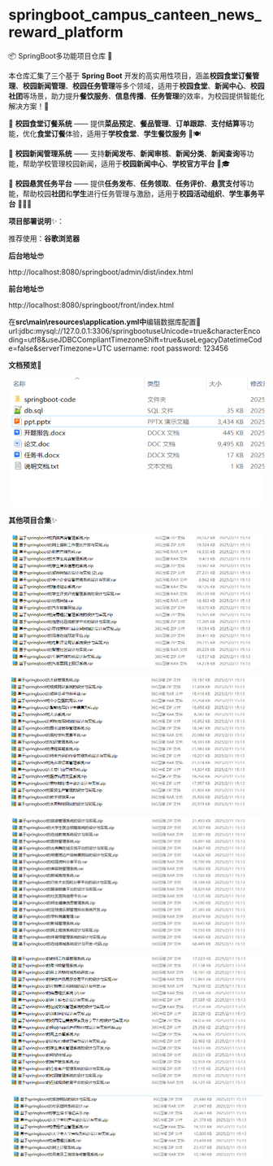 # springboot_campus_canteen_news_reward_platform

📦 SpringBoot多功能项目仓库 🎯

本仓库汇集了三个基于 **Spring Boot** 开发的高实用性项目，涵盖**校园食堂订餐管理**、**校园新闻管理**、**校园任务管理**等多个领域，适用于**校园食堂**、**新闻中心**、**校园社团**等场景，助力提升**餐饮服务**、**信息传播**、**任务管理**的效率，为校园提供智能化解决方案！🚀

🍔 **校园食堂订餐系统** —— 提供**菜品预定**、**餐品管理**、**订单跟踪**、**支付结算**等功能，优化**食堂订餐**体验，适用于**学校食堂**、**学生餐饮服务** 🏫🍽️

📰 **校园新闻管理系统** —— 支持**新闻发布**、**新闻审核**、**新闻分类**、**新闻查询**等功能，帮助学校管理校园新闻，适用于**校园新闻中心**、**学校官方平台** 📰🎓

🎯 **校园悬赏任务平台** —— 提供**任务发布**、**任务领取**、**任务评价**、**悬赏支付**等功能，帮助校园**社团**和**学生**进行任务管理与激励，适用于**校园活动组织**、**学生事务平台** 🧑‍🎓💡

**项目部署说明**✨：

推荐使用：**谷歌浏览器**

**后台地址**😎

http://localhost:8080/springboot/admin/dist/index.html

**前台地址**😎

http://localhost:8080/springboot/front/index.html

在**src\main\resources\application.yml中**编辑数据库配置🎉										
url:jdbc:mysql://127.0.0.1:3306/springbootuseUnicode=true&characterEncoding=utf8&useJDBCCompliantTimezoneShift=true&useLegacyDatetimeCode=false&serverTimezone=UTC
username: root
password: 123456

**文档预览**👀

![](./images/预览.png)

**其他项目合集**✨

![](./images/1.png)

![](./images/2.png)

![](images/3.png)

![](images/4.png)

![](images/5.png)